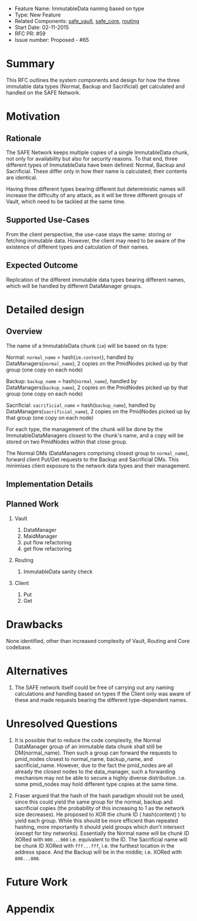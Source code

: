 - Feature Name: ImmutableData naming based on type
- Type: New Feature
- Related Components: [safe_vault](https://github.com/maidsafe/safe_vault), [safe_core](https://github.com/maidsafe/safe_core), [routing](https://github.com/maidsafe/routing)
- Start Date: 02-11-2015
- RFC PR: #59
- Issue number: Proposed - #65

# Summary

This RFC outlines the system components and design for how the three immutable data types (Normal, Backup and Sacrificial) get calculated and handled on the SAFE Network.

# Motivation

## Rationale

The SAFE Network keeps multiple copies of a single ImmutableData chunk, not only for availability but also for security reasons.  To that end, three different types of ImmutableData have been defined: Normal, Backup and Sacrificial.  These differ only in how their name is calculated; their contents are identical.

Having three different types bearing different but deterministic names will increase the difficulty of any attack, as it will be three different groups of Vault, which need to be tackled at the same time.

## Supported Use-Cases

From the client perspective, the use-case stays the same: storing or fetching immutable data.  However, the client may need to be aware of the existence of different types and calculation of their names.

## Expected Outcome

Replication of the different immutable data types bearing different names, which will be handled by different DataManager groups.

# Detailed design

## Overview

The name of a ImmutableData chunk (`im`) will be based on its type:

Normal: `normal_name` = hash(`im.content`), handled by DataManagers(`normal_name`), 2 copies on the PmidNodes picked up by that group (one copy on each node)

Backup: `backup_name` = hash(`normal_name`), handled by DataManagers(`backup_name`), 2 copies on the PmidNodes picked up by that group (one copy on each node)

Sacrificial: `sacrificial_name` = hash(`backup_name`), handled by DataManagers(`sacrificial_name`), 2 copies on the PmidNodes picked up by that group (one copy on each node)

For each type, the management of the chunk will be done by the ImmutableDataManagers closest to the chunk's name, and a copy will be stored on two PmidNodes within that close group.

The Normal DMs (DataManagers comprising closest group to `normal_name`), forward client Put/Get requests to the Backup and Sacrificial DMs.  This minimises client exposure to the network data types and their management.

## Implementation Details

## Planned Work

1. Vault
    1. DataManager
    1. MaidManager
    1. put flow refactoring
    1. get flow refactoring

1. Routing
    1. ImmutableData sanity check

1. Client
    1. Put
    1. Get


# Drawbacks

None identified, other than increased complexity of Vault, Routing and Core codebase.

# Alternatives

1. The SAFE network itself could be free of carrying out any naming calculations and handling based on types if the Client only was aware of these and made requests bearing the different type-dependent names.

# Unresolved Questions

1. It is possible that to reduce the code complexity, the Normal DataManager group of an immutable data chunk shall still be DM(normal_name). Then such a group can forward the requests to pmid_nodes closest to normal_name, backup_name, and sacrificial_name. However, due to the fact the pmid_nodes are all already the closest nodes to the data_manager, such a forwarding mechanism may not be able to secure a highly diverse distribution. i.e. some pmid_nodes may hold different type copies at the same time.

1. Fraser argued that the hash of the hash paradigm should not be used, since this could yield the same group for the normal, backup and sacrificial copies (the probability of this increasing to 1 as the network size decreases).  He proposed to XOR the chunk ID ( hash(content) ) to yield each group.  While this should be more efficient than repeated hashing, more importantly it should yield groups which don't intersect (except for tiny networks).  Essentially the Normal name will be chunk ID XORed with `000...000` i.e. equivalent to the ID.  The Sacrificial name will be chunk ID XORed with `fff...fff`, i.e. the furthest location in the address space.  And the Backup will be in the middle; i.e. XORed with `800...000`.

# Future Work



# Appendix

